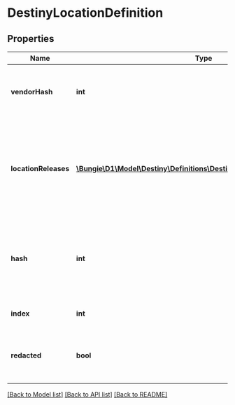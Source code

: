 # DestinyLocationDefinition

## Properties
Name | Type | Description | Notes
------------ | ------------- | ------------- | -------------
**vendorHash** | **int** | If the location has a Vendor on it, this is the hash identifier for that Vendor. Look them up with DestinyVendorDefinition. | [optional] 
**locationReleases** | [**\Bungie\D1\Model\Destiny\Definitions\DestinyLocationReleaseDefinition[]**](DestinyLocationReleaseDefinition.md) | A Location may refer to different specific spots in the world based on the world&#39;s current state. This is a list of those potential spots, and the data we can use at runtime to determine which one of the spots is the currently valid one. | [optional] 
**hash** | **int** | The unique identifier for this entity. Guaranteed to be unique for the type of entity, but not globally.  When entities refer to each other in Destiny content, it is this hash that they are referring to. | [optional] 
**index** | **int** | The index of the entity as it was found in the investment tables. | [optional] 
**redacted** | **bool** | If this is true, then there is an entity with this identifier/type combination, but BNet is not yet allowed to show it. Sorry! | [optional] 

[[Back to Model list]](../README.md#documentation-for-models) [[Back to API list]](../README.md#documentation-for-api-endpoints) [[Back to README]](../README.md)


